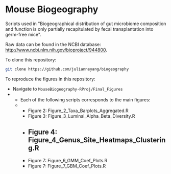 # Mouse Biogeography 

Scripts used in  "Biogeographical distribution of gut microbiome composition and function is only partially recapitulated by fecal transplantation into germ-free mice".

Raw data can be found in the NCBI database: http://www.ncbi.nlm.nih.gov/bioproject/944800.

To clone this repository: 
```bash
git clone https://github.com/julianneyang/biogeography
```

To reproduce the figures in this repository: 

- Navigate to `MouseBiogeography-RProj/Final_Figures`
- - Each of the following scripts corresponds to the main figures:
  - - Figure 2: Figure_2_Taxa_Barplots_Aggregated.R
    - Figure 3: Figure_3_Luminal_Alpha_Beta_Diversity.R
    - Figure 4: Figure_4_Genus_Site_Heatmaps_Clustering.R
        - 
    - Figure 7: Figure_6_GMM_Coef_Plots.R
    - Figure 7: Figure_7_GBM_Coef_Plots.R
